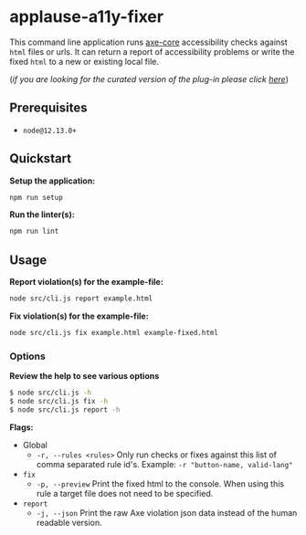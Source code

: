 # applause-a11y-fixer

This command line application runs [axe-core](https://www.npmjs.com/package/axe-core) accessibility checks against `html` files or urls.
It can return a report of accessibility problems or write the fixed `html` to a new or existing local file.

(*if you are looking for the curated version of the plug-in please click
[here](https://www.applause.com/accessibility-tool?utm_medium=referral&utm_source=github&utm_campaign=R-NA_a11y_tool#solutionsContact)*)

## Prerequisites

* `node@12.13.0+`

## Quickstart

**Setup the application:**
```bash
npm run setup
```

**Run the linter(s):**
```bash
npm run lint
```

## Usage
**Report violation(s) for the example-file:**
```bash
node src/cli.js report example.html
```

**Fix violation(s) for the example-file:**
```bash
node src/cli.js fix example.html example-fixed.html
```

### Options

**Review the help to see various options**
```bash
$ node src/cli.js -h
$ node src/cli.js fix -h
$ node src/cli.js report -h
```
**Flags:**

* Global
    * `-r, --rules <rules>`  Only run checks or fixes against this list of comma separated rule id's.
    Example: `-r "button-name, valid-lang"`
* `fix`
    * `-p, --preview`  Print the fixed html to the console. When using this rule a target file does not need to be specified.
* `report`
    * `-j, --json` Print the raw Axe violation json data instead of the human readable version.
